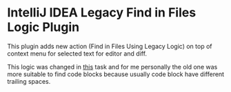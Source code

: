# IntelliJ IDEA Legacy Find in Files Logic Plugin

<!-- Plugin description -->
<p>This plugin adds new action (Find in Files Using Legacy Logic) on top of context menu for selected text for editor and diff.</p>
<p>This logic was changed in <a href="https://youtrack.jetbrains.com/issue/IDEA-212529">this</a> task
and for me personally the old one was more suitable to find code blocks because usually code block have different trailing spaces.</p>
<!-- Plugin description end -->
